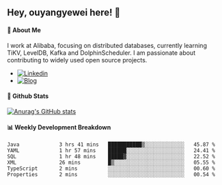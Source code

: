 ## Hey, ouyangyewei here! :wave:

#### :rocket: About Me
I work at Alibaba, focusing on distributed databases, currently learning TiKV, LevelDB, Kafka and DolphinScheduler. I am passionate about contributing to widely used open source projects.

- [![Linkedin](https://img.shields.io/badge/LinkedIn-ouyangyewei-blue)](https://www.linkedin.com/in/ouyangyewei/)
- [![Blog](https://img.shields.io/badge/Blog-yeweiouyang-orange)](https://blog.csdn.net/yeweiouyang)

#### :star2: Github Stats
[![Anurag's GitHub stats](https://github-readme-stats.vercel.app/api?username=ouyangyewei&show_icons=true&cache_seconds=3600&theme=tokyonight)](https://github.com/anuraghazra/github-readme-stats)

#### :bar_chart: Weekly Development Breakdown
<!--START_SECTION:waka-->

```text
Java             3 hrs 41 mins   ███████████▒░░░░░░░░░░░░░   45.87 %
YAML             1 hr 57 mins    ██████░░░░░░░░░░░░░░░░░░░   24.41 %
SQL              1 hr 48 mins    █████▓░░░░░░░░░░░░░░░░░░░   22.52 %
XML              26 mins         █▒░░░░░░░░░░░░░░░░░░░░░░░   05.55 %
TypeScript       2 mins          ░░░░░░░░░░░░░░░░░░░░░░░░░   00.60 %
Properties       2 mins          ░░░░░░░░░░░░░░░░░░░░░░░░░   00.54 %
```

<!--END_SECTION:waka-->
